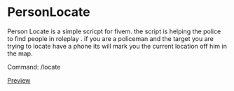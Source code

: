 # PersonLocate
Person Locate is a simple scricpt for fivem. 
the script is helping the police to find people in roleplay .
if you are a policeman and the target you are trying to locate have a phone its will mark you the current location off him in the map.

Command: /locate

[Preview](https://streamable.com/fgybkx)


